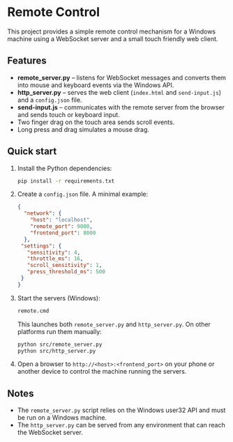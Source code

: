 # Remote Control

This project provides a simple remote control mechanism for a Windows machine using a WebSocket server and a small touch friendly web client.

## Features
- **remote_server.py** – listens for WebSocket messages and converts them into mouse and keyboard events via the Windows API.
- **http_server.py** – serves the web client (`index.html` and `send-input.js`) and a `config.json` file.
- **send-input.js** – communicates with the remote server from the browser and sends touch or keyboard input.
- Two finger drag on the touch area sends scroll events.
- Long press and drag simulates a mouse drag.

## Quick start
1. Install the Python dependencies:
   ```bash
   pip install -r requirements.txt
   ```
2. Create a `config.json` file. A minimal example:
   ```json
   {
     "network": {
       "host": "localhost",
       "remote_port": 9000,
       "frontend_port": 8000
     },
    "settings": {
      "sensitivity": 4,
      "throttle_ms": 16,
      "scroll_sensitivity": 1,
      "press_threshold_ms": 500
    }
   }
   ```
3. Start the servers (Windows):
   ```cmd
   remote.cmd
   ```
   This launches both `remote_server.py` and `http_server.py`.
   On other platforms run them manually:
   ```bash
   python src/remote_server.py
   python src/http_server.py
   ```
4. Open a browser to `http://<host>:<frontend_port>` on your phone or another device to control the machine running the servers.

## Notes
- The `remote_server.py` script relies on the Windows user32 API and must be run on a Windows machine.
- The `http_server.py` can be served from any environment that can reach the WebSocket server.
